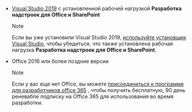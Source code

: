 - [Visual Studio 2019](https://www.visualstudio.com/vs/) с установленной рабочей нагрузкой **Разработка надстроек для Office и SharePoint**

    > [!NOTE]
    > Если вы уже установили Visual Studio 2019, [используйте установщик Visual Studio](/visualstudio/install/modify-visual-studio), чтобы убедиться, что также установлена рабочая нагрузка **Разработка надстроек для Office и SharePoint**. 

- Office 2016 или более поздние версии

    > [!NOTE]
    > Если у вас еще нет Office, вы можете [присоединиться к программе для разработчиков office 365](https://developer.microsoft.com/office/dev-program) , чтобы получить бесплатную, 90 день реневабле подписку на Office 365 для использования во время разработки.
